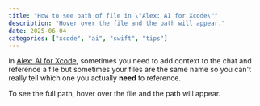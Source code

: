 ```yaml
---
title: "How to see path of file in \"Alex: AI for Xcode\""
description: "Hover over the file and the path will appear."
date: 2025-06-04
categories: ["xcode", "ai", "swift", "tips"]
---
```


In [Alex: AI for Xcode](https://www.alexcodes.app/), sometimes you need to add context to the chat and reference a file but sometimes your files are the same name so you can't really tell which one you actually **need** to reference.

To see the full path, hover over the file and the path will appear.
